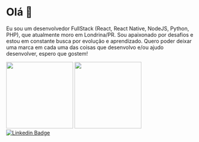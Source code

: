 <h1>Olá 👋</h1>

Eu sou um desenvolvedor FullStack (React, React Native, NodeJS, Python, PHP), que atualmente moro em Londrina/PR.
Sou apaixonado por desafios e estou em constante busca por evolução e aprendizado.
Quero poder deixar uma marca em cada uma das coisas que desenvolvo e/ou ajudo desenvolver, espero que gostem!

<div>
<img height="180em" src="https://github-readme-stats.vercel.app/api?username=codifybrazil&layout=compact&show_icons=true&theme=dracula&include_all_commits=true&count_private=true"/>
  <img height="180em" src="https://github-readme-stats.vercel.app/api/top-langs/?username=codifybrazil&layout=compact&langs_count=7&theme=dracula"/>
</div>
  

<a href="https://www.linkedin.com/in/vitor-medeiro-9096ab138/">
<img alt="Linkedin Badge" src="https://img.shields.io/badge/-Rafael%20Guilber-blue?style=flat-square&logo=Linkedin&logoColor=white&link=https://www.linkedin.com/in/rafaelguilber/"/></a>
